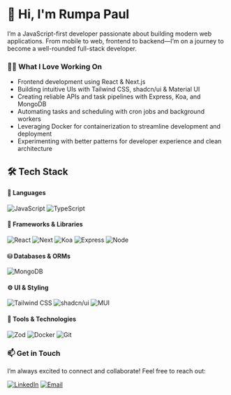 # 👋 Hi, I'm Rumpa Paul
I’m a JavaScript-first developer passionate about building modern web applications.
From mobile to web, frontend to backend—I’m on a journey to become a well-rounded full-stack developer.

### 🧑‍💻 What I Love Working On
- Frontend development using React & Next.js
- Building intuitive UIs with Tailwind CSS, shadcn/ui & Material UI
- Creating reliable APIs and task pipelines with Express, Koa, and MongoDB
- Automating tasks and scheduling with cron jobs and background workers
- Leveraging Docker for containerization to streamline development and deployment
- Experimenting with better patterns for developer experience and clean architecture

## 🛠 Tech Stack

#### 🚀 Languages
<picture>
  <img alt="JavaScript" src="https://img.shields.io/badge/JavaScript-F7DF1E?style=for-the-badge&logo=javascript&logoColor=black">
</picture>
<picture>
  <img alt="TypeScript" src="https://img.shields.io/badge/TypeScript-3178C6?style=for-the-badge&logo=typescript&logoColor=white">
</picture>

#### 🧰 Frameworks & Libraries
<picture>
  <img alt="React" src="https://img.shields.io/badge/React-61DAFB?style=for-the-badge&logo=react&logoColor=black">
</picture>
<picture>
  <img alt="Next" src="https://img.shields.io/badge/Next-334155?style=for-the-badge&logo=nextdotjs&logoColor=white">
</picture>
<picture>
  <img alt="Koa" src="https://img.shields.io/badge/Koa-7A5CFA?style=for-the-badge&logo=koa&logoColor=white">
</picture>
<picture>
  <img alt="Express" src="https://img.shields.io/badge/Express-6C757D?style=for-the-badge&logo=express&logoColor=white">
</picture>
<picture>
  <img alt="Node" src="https://img.shields.io/badge/Node-339933?style=for-the-badge&logo=nodedotjs&logoColor=white">
</picture>

#### ⛁ Databases & ORMs
<picture>
  <img alt="MongoDB" src="https://img.shields.io/badge/MongoDB-47A248?style=for-the-badge&logo=mongodb&logoColor=white">
</picture>

#### ⚙️ UI & Styling
<picture>
  <img alt="Tailwind CSS" src="https://img.shields.io/badge/Tailwind_CSS-38B2AC?style=for-the-badge&logo=tailwind-css&logoColor=white">
</picture>
<picture>
  <img alt="shadcn/ui" src="https://img.shields.io/badge/shadcn_ui-1F2937?style=for-the-badge">
</picture>
<picture>
  <img alt="MUI" src="https://img.shields.io/badge/MUI-007FFF?style=for-the-badge&logo=mui&logoColor=white">
</picture>

#### 🔧 Tools & Technologies
<picture>
  <img alt="Zod" src="https://img.shields.io/badge/Zod-8B5CF6?style=for-the-badge&logo=zod&logoColor=white">
</picture>
<picture>
  <img alt="Docker" src="https://img.shields.io/badge/Docker-2496ED?style=for-the-badge&logo=docker&logoColor=white">
</picture>
<picture>
  <img alt="Git" src="https://img.shields.io/badge/Git-F1502F?style=for-the-badge&logo=git&logoColor=white">
</picture>

### 📫 Get in Touch
I’m always excited to connect and collaborate! Feel free to reach out:

[![LinkedIn](https://img.shields.io/badge/-LinkedIn-0A66C2?style=flat&logo=linkedin&logoColor=white)](https://www.linkedin.com/in/rumpapaul/) 
[![Email](https://img.shields.io/badge/-Email-D14836?style=flat&logo=gmail&logoColor=white)](mailto:rumpapaul0201@gmail.com)  
